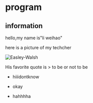 program
=

information
-

hello,my name is"li weihao"

here is a picture of my techcher 

![Easley-Walsh](https://studysmart.studygroup.com/pluginfile.php/763153/mod_label/intro/image.png)



His favorite quote is > to be or not to be 

- hiiidontknow


- okay


- hahhhha

